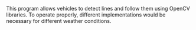 This program allows vehicles to detect lines and follow them using OpenCV libraries. To operate properly, different implementations would be necessary for different weather conditions.
